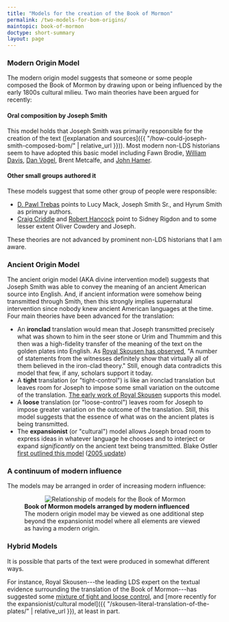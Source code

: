 ```yaml
---
title: "Models for the creation of the Book of Mormon"
permalink: /two-models-for-bom-origins/
maintopic: book-of-mormon
doctype: short-summary
layout: page
---
```


### Modern Origin Model

The modern origin model suggests that someone or some people composed the Book of Mormon by drawing upon or being influenced by the early 1800s cultural milieu.  Two main theories have been argued for recently:

#### Oral composition by Joseph Smith

This model holds that Joseph Smith was primarily responsible for the creation of the text ([explanation and sources]({{ "/how-could-joseph-smith-composed-bom/" | relative_url }})). Most modern non-LDS historians seem to have adopted this basic model including Fawn Brodie, [William Davis](https://uncpress.org/book/9781469655666/visions-in-a-seer-stone/), [Dan Vogel](https://www.mormonstories.org/podcast/book-of-mormon-dan-vogel/), Brent Metcalfe, and [John Hamer](https://www.mormonstories.org/podcast/john-hamer-book-of-mormon-creation/).

#### Other small groups authored it

These models suggest that some other group of people were responsible:

* [D. Pawl Trebas](https://www.youtube.com/watch?v=wf3MluItWQE) points to Lucy Mack, Joseph Smith Sr., and Hyrum Smith as primary authors.
* [Craig Criddle](https://www.youtube.com/watch?v=utDU45lm210&list=PLCC85CE4017A42CE3) and [Robert Hancock](https://www.youtube.com/watch?v=fC4u6lOQONs&list=PL09606347D9096CB6) point to Sidney Rigdon and to some lesser extent Oliver Cowdery and Joseph.

These theories are not advanced by prominent non-LDS historians that I am aware.

### Ancient Origin Model

The ancient origin model (AKA divine intervention model) suggests that Joseph Smith was able to convey the meaning of an ancient American source into English.  And, if ancient information were somehow being transmitted through Smith, then this strongly implies supernatural intervention since nobody knew ancient American languages at the time.  Four main theories have been advanced for the translation:

* An **ironclad** translation would mean that Joseph transmitted precisely what was shown to him in the seer stone or Urim and Thummim and this then was a high-fidelity transfer of the meaning of the text on the golden plates into English.  As [Royal Skousen has observed](https://scholarsarchive.byu.edu/cgi/viewcontent.cgi?article=1186&context=jbms), "A number of statements from the witnesses definitely show that virtually all of them believed in the iron-clad theory."  Still, enough data contradicts this model that few, if any, scholars support it today.
* A **tight** translation (or "tight-control") is like an ironclad translation but leaves room for Joseph to impose some small variation on the outcome of the translation.  [The early work of Royal Skousen](https://scholarsarchive.byu.edu/jbms/vol7/iss1/4/) supports this model.
* A **loose** translation (or "loose-control") leaves room for Joseph to impose greater variation on the outcome of the translation.  Still, this model suggests that the essence of what was on the ancient plates is being transmitted.
* The **expansionist** (or "cultural") model allows Joseph broad room to express ideas in whatever language he chooses and to interject or expand *significantly* on the ancient text being transmitted.  Blake Ostler [first outlined this model](https://www.dialoguejournal.com/wp-content/uploads/sbi/articles/Dialogue_V20N01_68.pdf) ([2005 update](https://www.timesandseasons.org/harchive/2005/04/updating-the-expansion-theory/))

### A continuum of modern influence

The models may be arranged in order of increasing modern influence:

<figure>
  <center><img src="{{ "/communications/images/bom_origin_models.png" | relative_url }}" alt="Relationship of models for the Book of Mormon"></center>
  <figcaption><strong>Book of Mormon models arranged by modern influenced</strong><br/>The modern origin model may be viewed as one additional step beyond the expansionist model where all elements are viewed as having a modern origin.</figcaption>
</figure>

### Hybrid Models

It is possible that parts of the text were produced in somewhat different ways.

For instance, Royal Skousen---the leading LDS expert on the textual evidence surrounding the translation of the Book of Mormon---has suggested some [mixture of tight and loose control](https://scholarsarchive.byu.edu/cgi/viewcontent.cgi?article=1186&context=jbms), and [more recently for the expansionist/cultural model]({{ "/skousen-literal-translation-of-the-plates/" | relative_url }}), at least in part.
